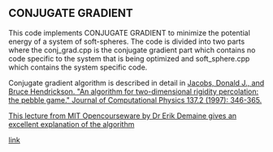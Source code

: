 ## CONJUGATE GRADIENT

This code implements CONJUGATE GRADIENT to minimize the potential energy of a system of 
soft-spheres. The code is divided into two parts where the conj_grad.cpp is the conjugate 
gradient part which contains no code specific to the system that is being optimized and 
soft_sphere.cpp	which contains the system specific code. 

Conjugate gradient algorithm is described in detail in 
[Jacobs, Donald J., and Bruce Hendrickson. "An algorithm for two-dimensional rigidity percolation: the pebble game." Journal of Computational Physics 137.2 (1997): 346-365.][1]

[This lecture from MIT Opencourseware by Dr Erik Demaine gives an excellent explanation of the algorithm][2]

[link][3]


[1]: https://people.engr.tamu.edu/ajiang/PebbleGame.pdf
[2]: https://www.youtube.com/watch?v=yvatNaV6Bog
[3]: http://numerical.recipes/
